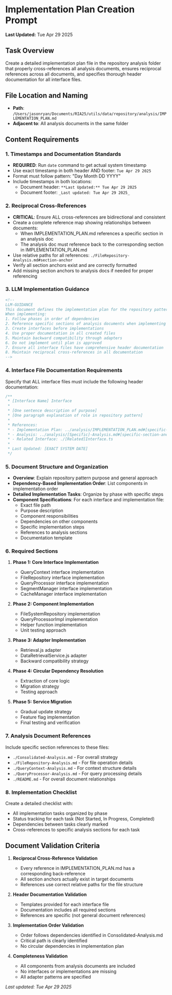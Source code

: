 # Implementation Plan Creation Prompt

**Last Updated:** Tue Apr 29 2025

<!--
LLM-GUIDANCE
This document serves as a self-prompt for creating the implementation plan for the repository pattern.
It defines the requirements for creating a comprehensive plan that properly cross-references
all analysis documents and includes thorough documentation standards.
-->

## Task Overview

Create a detailed implementation plan file in the repository analysis folder that properly cross-references all analysis documents, ensures reciprocal references across all documents, and specifies thorough header documentation for all interface files.

## File Location and Naming

- **Path**: `/Users/jasonryan/Documents/RIA25/utils/data/repository/analysis/IMPLEMENTATION_PLAN.md`
- **Adjacent to**: All analysis documents in the same folder

## Content Requirements

### 1. Timestamps and Documentation Standards

- **REQUIRED**: Run `date` command to get actual system timestamp
- Use exact timestamp in both header AND footer: `Tue Apr 29 2025`
- Format must follow pattern: "Day Month DD YYYY"
- Include timestamps in both locations:
  - Document header: `**Last Updated:** Tue Apr 29 2025`
  - Document footer: `_Last updated: Tue Apr 29 2025_`

### 2. Reciprocal Cross-References

- **CRITICAL**: Ensure ALL cross-references are bidirectional and consistent
- Create a complete reference map showing relationships between documents:
  - When IMPLEMENTATION_PLAN.md references a specific section in an analysis doc
  - The analysis doc must reference back to the corresponding section in IMPLEMENTATION_PLAN.md
- Use relative paths for all references: `./FileRepository-Analysis.md#section-anchor`
- Verify all section anchors exist and are correctly formatted
- Add missing section anchors to analysis docs if needed for proper referencing

### 3. LLM Implementation Guidance

```markdown
<!--
LLM-GUIDANCE
This document defines the implementation plan for the repository pattern.
When implementing:
1. Follow phases in order of dependencies
2. Reference specific sections of analysis documents when implementing
3. Create interfaces before implementations
4. Use proper documentation in all created files
5. Maintain backward compatibility through adapters
6. Do not implement until plan is approved
7. Ensure all interface files have comprehensive header documentation
8. Maintain reciprocal cross-references in all documentation
-->
```

### 4. Interface File Documentation Requirements

Specify that ALL interface files must include the following header documentation:

```typescript
/**
 * [Interface Name] Interface
 *
 * [One sentence description of purpose]
 * [One paragraph explanation of role in repository pattern]
 *
 * References:
 * - Implementation Plan: ../analysis/IMPLEMENTATION_PLAN.md#[specific-section-anchor]
 * - Analysis: ../analysis/[Specific]-Analysis.md#[specific-section-anchor]
 * - Related Interface: ./[Related]Interface.ts
 *
 * Last Updated: [EXACT SYSTEM DATE]
 */
```

### 5. Document Structure and Organization

- **Overview**: Explain repository pattern purpose and general approach
- **Dependency-Based Implementation Order**: List components in implementation order
- **Detailed Implementation Tasks**: Organize by phase with specific steps
- **Component Specifications**: For each interface and implementation file:
  - Exact file path
  - Purpose description
  - Component responsibilities
  - Dependencies on other components
  - Specific implementation steps
  - References to analysis sections
  - Documentation template

### 6. Required Sections

1. **Phase 1: Core Interface Implementation**

   - QueryContext interface implementation
   - FileRepository interface implementation
   - QueryProcessor interface implementation
   - SegmentManager interface implementation
   - CacheManager interface implementation

2. **Phase 2: Component Implementation**

   - FileSystemRepository implementation
   - QueryProcessorImpl implementation
   - Helper function implementation
   - Unit testing approach

3. **Phase 3: Adapter Implementation**

   - Retrieval.js adapter
   - DataRetrievalService.js adapter
   - Backward compatibility strategy

4. **Phase 4: Circular Dependency Resolution**

   - Extraction of core logic
   - Migration strategy
   - Testing approach

5. **Phase 5: Service Migration**
   - Gradual update strategy
   - Feature flag implementation
   - Final testing and verification

### 7. Analysis Document References

Include specific section references to these files:

- `./Consolidated-Analysis.md` - For overall strategy
- `./FileRepository-Analysis.md` - For file operation details
- `./QueryContext-Analysis.md` - For context structure details
- `./QueryProcessor-Analysis.md` - For query processing details
- `./README.md` - For overall document relationships

### 8. Implementation Checklist

Create a detailed checklist with:

- All implementation tasks organized by phase
- Status tracking for each task (Not Started, In Progress, Completed)
- Dependencies between tasks clearly marked
- Cross-references to specific analysis sections for each task

## Document Validation Criteria

1. **Reciprocal Cross-Reference Validation**

   - Every reference in IMPLEMENTATION_PLAN.md has a corresponding back-reference
   - All section anchors actually exist in target documents
   - References use correct relative paths for the file structure

2. **Header Documentation Validation**

   - Templates provided for each interface file
   - Documentation includes all required sections
   - References are specific (not general document references)

3. **Implementation Order Validation**

   - Order follows dependencies identified in Consolidated-Analysis.md
   - Critical path is clearly identified
   - No circular dependencies in implementation plan

4. **Completeness Validation**
   - All components from analysis documents are included
   - No interfaces or implementations are missing
   - All adapter patterns are specified

_Last updated: Tue Apr 29 2025_
